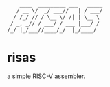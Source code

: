 ```txt
    ____  _________ ___   _____
   / __ \/  _/ ___//   | / ___/
  / /_/ // / \__ \/ /| | \__ \
 / _, _// / ___/ / ___ |___/ /
/_/ |_/___//____/_/  |_/____/
```

# risas

a simple RISC-V assembler.
